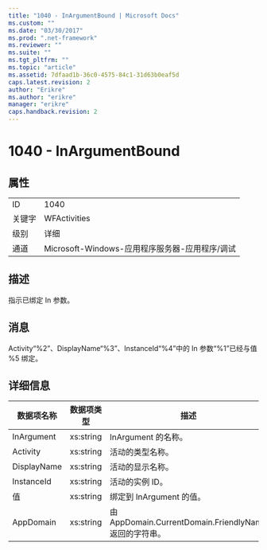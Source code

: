 ```yaml
---
title: "1040 - InArgumentBound | Microsoft Docs"
ms.custom: ""
ms.date: "03/30/2017"
ms.prod: ".net-framework"
ms.reviewer: ""
ms.suite: ""
ms.tgt_pltfrm: ""
ms.topic: "article"
ms.assetid: 7dfaad1b-36c0-4575-84c1-31d63b0eaf5d
caps.latest.revision: 2
author: "Erikre"
ms.author: "erikre"
manager: "erikre"
caps.handback.revision: 2
---
```

# 1040 - InArgumentBound
## 属性  
  
|||  
|-|-|  
|ID|1040|  
|关键字|WFActivities|  
|级别|详细|  
|通道|Microsoft\-Windows\-应用程序服务器\-应用程序\/调试|  
  
## 描述  
 指示已绑定 In 参数。  
  
## 消息  
 Activity“%2”、DisplayName“%3”、InstanceId“%4”中的 In 参数“%1”已经与值 %5 绑定。  
  
## 详细信息  
  
|数据项名称|数据项类型|描述|  
|-----------|-----------|--------|  
|InArgument|xs:string|InArgument 的名称。|  
|Activity|xs:string|活动的类型名称。|  
|DisplayName|xs:string|活动的显示名称。|  
|InstanceId|xs:string|活动的实例 ID。|  
|值|xs:string|绑定到 InArgument 的值。|  
|AppDomain|xs:string|由 AppDomain.CurrentDomain.FriendlyName 返回的字符串。|